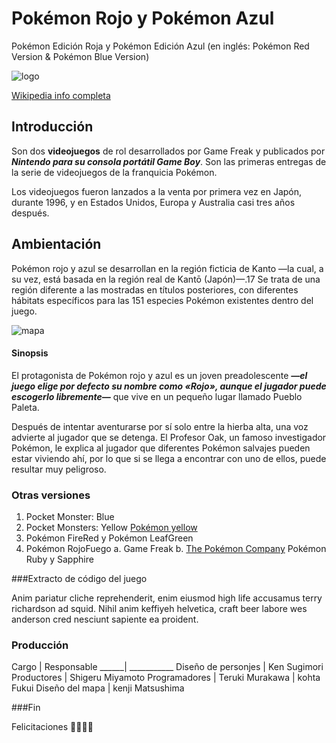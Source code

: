 # Pokémon Rojo y Pokémon Azul
Pokémon Edición Roja y Pokémon Edición Azul (en inglés: Pokémon Red Version & Pokémon Blue Version)

![logo](https://camo.githubusercontent.com/b1c4757f226105c99b3b75eb988f4cfe470dc7eea206056c3a3bac77a8da75c5/68747470733a2f2f75706c6f61642e77696b696d656469612e6f72672f77696b6970656469612f636f6d6d6f6e732f7468756d622f392f39382f496e7465726e6174696f6e616c5f506f6b2543332541396d6f6e5f6c6f676f2e7376672f34393070782d496e7465726e6174696f6e616c5f506f6b2543332541396d6f6e5f6c6f676f2e7376672e706e67)

[Wikipedia info completa](https://github.com/bluuweb/markdown-ejemplo-git#:~:text=Wikipedia%20visitar%20info%20completa)

## Introducción
Son dos **videojuegos** de rol desarrollados por Game Freak y publicados por ***Nintendo para su consola portátil Game Boy***. Son las primeras entregas de la serie de videojuegos de la franquicia Pokémon.

Los videojuegos fueron lanzados a la venta por primera vez en Japón, durante 1996, y en Estados Unidos, Europa y Australia casi tres años después.

## Ambientación

Pokémon rojo y azul se desarrollan en la región ficticia de Kanto —la cual, a su vez, está basada en la región real de Kantō (Japón)—.17​ Se trata de una región diferente a las mostradas en títulos posteriores, con diferentes hábitats específicos para las 151 especies Pokémon existentes dentro del juego.

![mapa](https://camo.githubusercontent.com/9cede76a8ceaf223b08e1efbebc3e1c0f6e3101e6b45110e5ff321691c82225a/68747470733a2f2f75706c6f61642e77696b696d656469612e6f72672f77696b6970656469612f636f6d6d6f6e732f7468756d622f622f62352f4a6170616e5f4b616e746f5f526567696f6e5f6c617267652e706e672f34303070782d4a6170616e5f4b616e746f5f526567696f6e5f6c617267652e706e67)

#### Sinopsis

El protagonista de Pokémon rojo y azul es un joven preadolescente ***—el juego elige por defecto su nombre como «Rojo», aunque el jugador puede escogerlo libremente—*** que vive en un pequeño lugar llamado Pueblo Paleta.

​Después de intentar aventurarse por sí solo entre la hierba alta, una voz advierte al jugador que se detenga. El Profesor Oak, un famoso investigador Pokémon, le explica al jugador que diferentes Pokémon salvajes pueden estar viviendo ahí, por lo que si se llega a encontrar con uno de ellos, puede resultar muy peligroso.

### Otras versiones
1. Pocket Monster: Blue
2. Pocket Monsters: Yellow
 [Pokémon yellow](https://es.wikipedia.org/wiki/Pok%C3%A9mon_Yellow)
3. Pokémon FireRed y Pokémon LeafGreen
4. Pokémon RojoFuego
     a. Game Freak
     b. [The Pokémon Company](https://es.wikipedia.org/wiki/The_Pok%C3%A9mon_Company)
Pokémon Ruby y Sapphire

###Extracto de código del juego

<div class="collapse" id="collapseExample">
  <div class="card card-body">
    Anim pariatur cliche reprehenderit, enim eiusmod high life accusamus terry
    richardson ad squid. Nihil anim keffiyeh helvetica, craft beer labore wes
    anderson cred nesciunt sapiente ea proident.
  </div>
</div>

### Producción

Cargo | Responsable
______| ___________
Diseño de personjes | Ken Sugimori
Productores | Shigeru Miyamoto
Programadores | Teruki Murakawa
              | kohta Fukui
Diseño del mapa | kenji Matsushima

###Fin

Felicitaciones :tada::tada::tada::tada: 